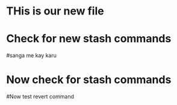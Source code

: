 # THis is our new file

# Check for new stash commands

#sanga me kay karu

# Now check for stash commands

#Now test revert command

